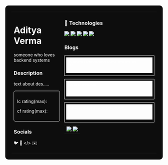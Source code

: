 <table style="width:100%; background-color:#0d0d0d; color:white; border-radius:10px; padding:20px;">
<tr>
  <!-- Left Column -->
  <td style="width:35%; vertical-align:top;">
    <h1>Aditya Verma</h1>
    <p>someone who loves backend systems</p>

  <h3>Description</h3>
    <p>text about des.....</p>
    <div style="border:1px solid white; padding:10px; border-radius:5px;">
      <p>lc rating(max):</p>
      <p>cf rating(max):</p>
    </div>
    <h3>Socials</h3>
    <p>🐦 🔗 &lt;/&gt; ✉️</p>
  </td>
  <!-- Right Column -->
  <td style="width:65%; vertical-align:top;">
  <h3 align="left">🚀 Technologies</h3>

<p align="left">
  <a href="#"><img src="https://img.shields.io/badge/JavaScript-323330?style=for-the-badge&logo=javascript&logoColor=F7DF1E" /></a>
  <a href="#"><img src="https://img.shields.io/badge/React-20232a?style=for-the-badge&logo=react&logoColor=61DAFB" /></a>
  <a href="#"><img src="https://img.shields.io/badge/Node.js-43853D?style=for-the-badge&logo=node.js&logoColor=white" /></a>
  <a href="#"><img src="https://img.shields.io/badge/MongoDB-4EA94B?style=for-the-badge&logo=mongodb&logoColor=white" /></a>
  <a href="#"><img src="https://img.shields.io/badge/Redis-DC382D?style=for-the-badge&logo=redis&logoColor=white" /></a>
</p>
    <h3>Blogs</h3>
    <div style="border:1px solid white; padding:5px; margin-bottom:10px;">
      <a href="https://adityabverma.hashnode.dev/">
        <img src="./blog-card1.svg" alt="Latest Blog 1" />
      </a>
    </div>
    <div style="border:1px solid white; padding:5px; margin-bottom:10px;">
      <a href="https://adityabverma.hashnode.dev/">
        <img src="./blog-card2.svg" alt="Latest Blog 2" />
      </a>
    </div>
    <div style="border:1px solid white; padding:5px;">
      <a href="https://adityabverma.hashnode.dev/">
        <img src="./blog-card3.svg" alt="Latest Blog 3" />
      </a>
    </div>
    <table style="width:100%; margin-top:10px;">
      <tr>
        <td align="center">
          <img src="https://github-readme-stats.vercel.app/api/top-langs/?username=AdityaBVerma&layout=compact" width="35%">
          <a href="https://spotify-github-profile.kittinanx.com/api/view?uid=3145dshnwjrguj4bhbgbm6owzf4q&redirect=true">
            <img src="https://spotify-github-profile.kittinanx.com/api/view?uid=3145dshnwjrguj4bhbgbm6owzf4q&cover_image=true&theme=natemoo-re&show_offline=false&background_color=121212&interchange=true&bar_color=53b14f&bar_color_cover=false" width="55%">
          </a>
        </td>
      </tr>
    </table>
  </td>
</tr>
</table>
